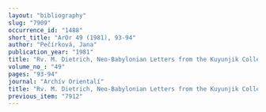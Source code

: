 ```yaml
---
layout: "bibliography"
slug: "7909"
occurrence_id: "1488"
short_title: "ArOr 49 (1981), 93-94"
author: "Pečírková, Jana"
publication_year: "1981"
title: "Rv. M. Dietrich, Neo-Babylonian Letters from the Kuyunjik Collection (CT 54)"
volume_no_: "49"
pages: "93-94"
journal: "Archív Orientalí"
title: "Rv. M. Dietrich, Neo-Babylonian Letters from the Kuyunjik Collection (CT 54)"
previous_item: "7912"
---
```

